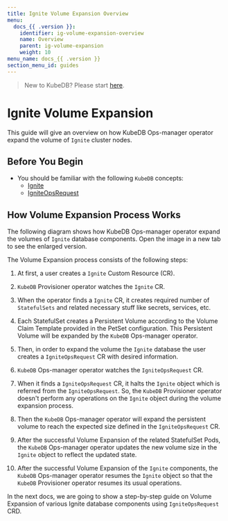 ```yaml
---
title: Ignite Volume Expansion Overview
menu:
  docs_{{ .version }}:
    identifier: ig-volume-expansion-overview
    name: Overview
    parent: ig-volume-expansion
    weight: 10
menu_name: docs_{{ .version }}
section_menu_id: guides
---
```


> New to KubeDB? Please start [here](/docs/README.md).

# Ignite Volume Expansion

This guide will give an overview on how KubeDB Ops-manager operator expand the volume of `Ignite` cluster nodes.

## Before You Begin

- You should be familiar with the following `KubeDB` concepts:
  - [Ignite](/docs/guides/ignite/concepts/ignite.md)
  - [IgniteOpsRequest](/docs/guides/ignite/concepts/opsrequest.md)

## How Volume Expansion Process Works

The following diagram shows how KubeDB Ops-manager operator expand the volumes of `Ignite` database components. Open the image in a new tab to see the enlarged version.

The Volume Expansion process consists of the following steps:

1. At first, a user creates a `Ignite` Custom Resource (CR).

2. `KubeDB` Provisioner  operator watches the `Ignite` CR.

3. When the operator finds a `Ignite` CR, it creates required number of `StatefulSets` and related necessary stuff like secrets, services, etc.

4. Each StatefulSet creates a Persistent Volume according to the Volume Claim Template provided in the PetSet configuration. This Persistent Volume will be expanded by the `KubeDB` Ops-manager operator.

5. Then, in order to expand the volume the `Ignite` database the user creates a `IgniteOpsRequest` CR with desired information.

6. `KubeDB` Ops-manager operator watches the `IgniteOpsRequest` CR.

7. When it finds a `IgniteOpsRequest` CR, it halts the `Ignite` object which is referred from the `IgniteOpsRequest`. So, the `KubeDB` Provisioner  operator doesn't perform any operations on the `Ignite` object during the volume expansion process.

8. Then the `KubeDB` Ops-manager operator will expand the persistent volume to reach the expected size defined in the `IgniteOpsRequest` CR.

9. After the successful Volume Expansion of the related StatefulSet Pods, the `KubeDB` Ops-manager operator updates the new volume size in the `Ignite` object to reflect the updated state.

10. After the successful Volume Expansion of the `Ignite` components, the `KubeDB` Ops-manager operator resumes the `Ignite` object so that the `KubeDB` Provisioner  operator resumes its usual operations.

In the next docs, we are going to show a step-by-step guide on Volume Expansion of various Ignite database components using `IgniteOpsRequest` CRD.
